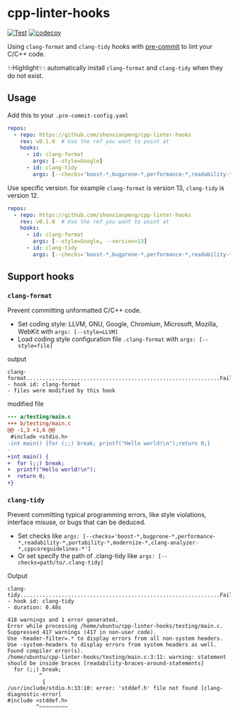 # cpp-linter-hooks

[![Test](https://github.com/shenxianpeng/cpp-linter-hooks/actions/workflows/test.yml/badge.svg)](https://github.com/shenxianpeng/cpp-linter-hooks/actions/workflows/test.yml)
[![codecov](https://codecov.io/gh/shenxianpeng/cpp-linter-hooks/branch/main/graph/badge.svg?token=L74Z3HZ4Y5)](https://codecov.io/gh/shenxianpeng/cpp-linter-hooks)

Using `clang-format` and `clang-tidy` hooks with [pre-commit](https://pre-commit.com/) to lint your C/C++ code.

✨Highlight✨: automatically install `clang-format` and `clang-tidy` when they do not exist.

## Usage

Add this to your `.pre-commit-config.yaml`

```yaml
repos:
  - repo: https://github.com/shenxianpeng/cpp-linter-hooks
    rev: v0.1.0  # Use the ref you want to point at
    hooks:
      - id: clang-format
        args: [--style=Google]
      - id: clang-tidy
        args: [--checks='boost-*,bugprone-*,performance-*,readability-*,portability-*,modernize-*,clang-analyzer-*,cppcoreguidelines-*']
```

Use specific version. for example `clang-format` is version 13, `clang-tidy` is version 12.

```yaml
repos:
  - repo: https://github.com/shenxianpeng/cpp-linter-hooks
    rev: v0.1.0  # Use the ref you want to point at
    hooks:
      - id: clang-format
        args: [--style=Google, --version=13]
      - id: clang-tidy
        args: [--checks='boost-*,bugprone-*,performance-*,readability-*,portability-*,modernize-*,clang-analyzer-*,cppcoreguidelines-*', --version=12]
```

## Support hooks

### `clang-format`

Prevent committing unformatted C/C++ code.

* Set coding style: LLVM, GNU, Google, Chromium, Microsoft, Mozilla, WebKit with `args: [--style=LLVM]`
* Load coding style configuration file `.clang-format` with `args: [--style=file]`

output

```
clang-format.............................................................Failed
- hook id: clang-format
- files were modified by this hook
```
modified file
```diff
--- a/testing/main.c
+++ b/testing/main.c
@@ -1,3 +1,6 @@
 #include <stdio.h>
-int main() {for (;;) break; printf("Hello world!\n");return 0;}
-
+int main() {
+  for (;;) break;
+  printf("Hello world!\n");
+  return 0;
+}
```

### `clang-tidy`

Prevent committing typical programming errors, like style violations, interface misuse, or bugs that can be deduced.

* Set checks like `args: [--checks='boost-*,bugprone-*,performance-*,readability-*,portability-*,modernize-*,clang-analyzer-*,cppcoreguidelines-*']`
* Or set specify the path of .clang-tidy like `args: [--checks=path/to/.clang-tidy]`


Output

```
clang-tidy...............................................................Failed
- hook id: clang-tidy
- duration: 0.48s

418 warnings and 1 error generated.
Error while processing /home/ubuntu/cpp-linter-hooks/testing/main.c.
Suppressed 417 warnings (417 in non-user code).
Use -header-filter=.* to display errors from all non-system headers. Use -system-headers to display errors from system headers as well.
Found compiler error(s).
/home/ubuntu/cpp-linter-hooks/testing/main.c:3:11: warning: statement should be inside braces [readability-braces-around-statements]
  for (;;) break;
          ^
           {
/usr/include/stdio.h:33:10: error: 'stddef.h' file not found [clang-diagnostic-error]
#include <stddef.h>
         ^~~~~~~~~~
```
